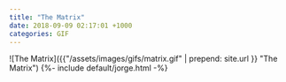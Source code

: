 ```yaml
---
title: "The Matrix"
date: 2018-09-09 02:17:01 +1000
categories: GIF
---
```


![The Matrix]({{"/assets/images/gifs/matrix.gif" | prepend: site.url }} "The
Matrix") {%- include default/jorge.html -%}
